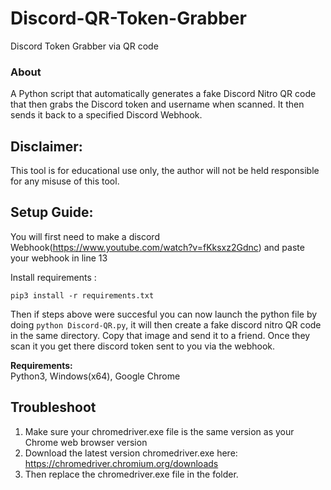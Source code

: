 # Discord-QR-Token-Grabber
Discord Token Grabber via QR code

### About
A Python script that automatically generates a fake Discord Nitro QR code that then grabs the Discord token and username when scanned. It then sends it back to a specified Discord Webhook.

## **Disclaimer:**
This tool is for educational use only, the author will not be held responsible for any misuse of this tool.

## **Setup Guide:**
You will first need to make a discord Webhook(https://www.youtube.com/watch?v=fKksxz2Gdnc) and paste your webhook in line 13

Install requirements :
```
pip3 install -r requirements.txt
```
Then if steps above were succesful you can now launch the python file by doing ```python Discord-QR.py```, it will then create a fake discord nitro QR code in the same directory. Copy that image and send it to a friend. Once they scan it you get there discord token sent to you via the webhook.

**Requirements:**\
Python3, Windows(x64), Google Chrome

## Troubleshoot
1. Make sure your chromedriver.exe file is the same version as your Chrome web browser version
2. Download the latest version chromedriver.exe here: https://chromedriver.chromium.org/downloads
3. Then replace the chromedriver.exe file in the folder.
